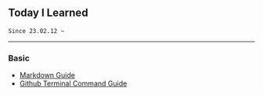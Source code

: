 ## Today I Learned
    Since 23.02.12 ~
<hr>

### Basic
- [Markdown Guide](https://gist.github.com/ihoneymon/652be052a0727ad59601)
- [Github Terminal Command Guide](https://github.com/thinkySide/TIL/blob/b77959f8875ecfc9d976809b8e643fa7bbd8d0cb/Github/CommandGuide.md)